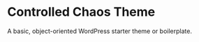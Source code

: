 Controlled Chaos Theme
========================
A basic, object-oriented WordPress starter theme or boilerplate.